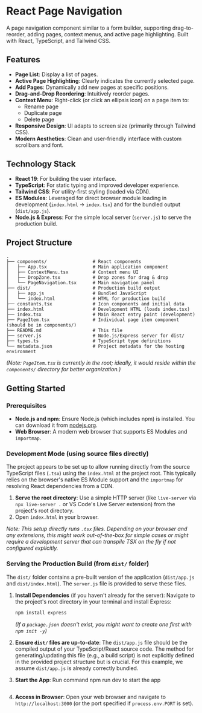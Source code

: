 # React Page Navigation

A page navigation component similar to a form builder, supporting drag-to-reorder, adding pages, context menus, and active page highlighting. Built with React, TypeScript, and Tailwind CSS.

## Features

*   **Page List**: Display a list of pages.
*   **Active Page Highlighting**: Clearly indicates the currently selected page.
*   **Add Pages**: Dynamically add new pages at specific positions.
*   **Drag-and-Drop Reordering**: Intuitively reorder pages.
*   **Context Menu**: Right-click (or click an ellipsis icon) on a page item to:
    *   Rename page
    *   Duplicate page
    *   Delete page
*   **Responsive Design**: UI adapts to screen size (primarily through Tailwind CSS).
*   **Modern Aesthetics**: Clean and user-friendly interface with custom scrollbars and font.

## Technology Stack

*   **React 19**: For building the user interface.
*   **TypeScript**: For static typing and improved developer experience.
*   **Tailwind CSS**: For utility-first styling (loaded via CDN).
*   **ES Modules**: Leveraged for direct browser module loading in development (`index.html` -> `index.tsx`) and for the bundled output (`dist/app.js`).
*   **Node.js & Express**: For the simple local server (`server.js`) to serve the production build.

## Project Structure

```
.
├── components/                 # React components
│   ├── App.tsx                 # Main application component
│   ├── ContextMenu.tsx         # Context menu UI
│   ├── DropZone.tsx            # Drop zones for drag & drop
│   └── PageNavigation.tsx      # Main navigation panel
├── dist/                       # Production build output
│   ├── app.js                  # Bundled JavaScript
│   └── index.html              # HTML for production build
├── constants.tsx               # Icon components and initial data
├── index.html                  # Development HTML (loads index.tsx)
├── index.tsx                   # Main React entry point (development)
├── PageItem.tsx                # Individual page item component (should be in components/)
├── README.md                   # This file
├── server.js                   # Node.js/Express server for dist/
├── types.ts                    # TypeScript type definitions
└── metadata.json               # Project metadata for the hosting environment
```
*(Note: `PageItem.tsx` is currently in the root; ideally, it would reside within the `components/` directory for better organization.)*

## Getting Started

### Prerequisites

*   **Node.js and npm**: Ensure Node.js (which includes npm) is installed. You can download it from [nodejs.org](https://nodejs.org/).
*   **Web Browser**: A modern web browser that supports ES Modules and `importmap`.

### Development Mode (using source files directly)

The project appears to be set up to allow running directly from the source TypeScript files (`.tsx`) using the `index.html` at the project root. This typically relies on the browser's native ES Module support and the `importmap` for resolving React dependencies from a CDN.

1.  **Serve the root directory**: Use a simple HTTP server (like `live-server` via `npx live-server .` or VS Code's Live Server extension) from the project's root directory.
2.  Open `index.html` in your browser.

*Note: This setup directly runs `.tsx` files. Depending on your browser and any extensions, this might work out-of-the-box for simple cases or might require a development server that can transpile TSX on the fly if not configured explicitly.*

### Serving the Production Build (from `dist/` folder)

The `dist/` folder contains a pre-built version of the application (`dist/app.js` and `dist/index.html`). The `server.js` file is provided to serve these files.

1.  **Install Dependencies** (if you haven't already for the server):
    Navigate to the project's root directory in your terminal and install Express:
    ```bash
    npm install express
    ```
    *(If a `package.json` doesn't exist, you might want to create one first with `npm init -y`)*

2.  **Ensure `dist/` files are up-to-date**:
    The `dist/app.js` file should be the compiled output of your TypeScript/React source code. The method for generating/updating this file (e.g., a build script) is not explicitly defined in the provided project structure but is crucial. For this example, we assume `dist/app.js` is already correctly bundled.

3.  **Start the App**:
    Run command npm run dev to start the app
    ```

4.  **Access in Browser**:
    Open your web browser and navigate to `http://localhost:3000` (or the port specified if `process.env.PORT` is set).

